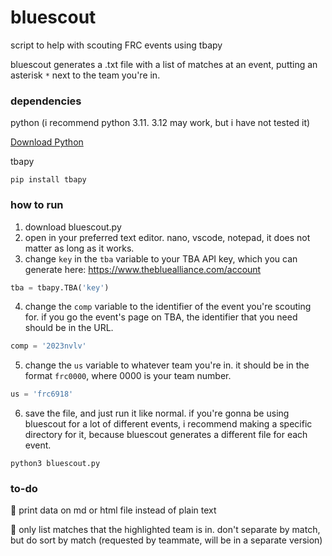 # bluescout
script to help with scouting FRC events using tbapy

bluescout generates a .txt file with a list of matches at an event, putting an asterisk `*` next to the team you're in.

### dependencies
python (i recommend python 3.11. 3.12 may work, but i have not tested it)

[Download Python](https://www.python.org/downloads/)

tbapy
```
pip install tbapy
```

### how to run
1. download bluescout.py
2. open in your preferred text editor. nano, vscode, notepad, it does not matter as long as it works.
3. change `key` in the `tba` variable to your TBA API key, which you can generate here: https://www.thebluealliance.com/account
```python
tba = tbapy.TBA('key')
```
4. change the `comp` variable to the identifier of the event you're scouting for. if you go the event's page on TBA, the identifier that you need should be in the URL.
```python
comp = '2023nvlv'
```
5. change the `us` variable to whatever team you're in. it should be in the format `frc0000`, where 0000 is your team number.
```python
us = 'frc6918'
```
6. save the file, and just run it like normal. if you're gonna be using bluescout for a lot of different events, i recommend making a specific directory for it, because bluescout generates a different file for each event.
```
python3 bluescout.py
```

### to-do
:black_square_button: print data on md or html file instead of plain text

:black_square_button: only list matches that the highlighted team is in. don't separate by match, but do sort by match (requested by teammate, will be in a separate version)
